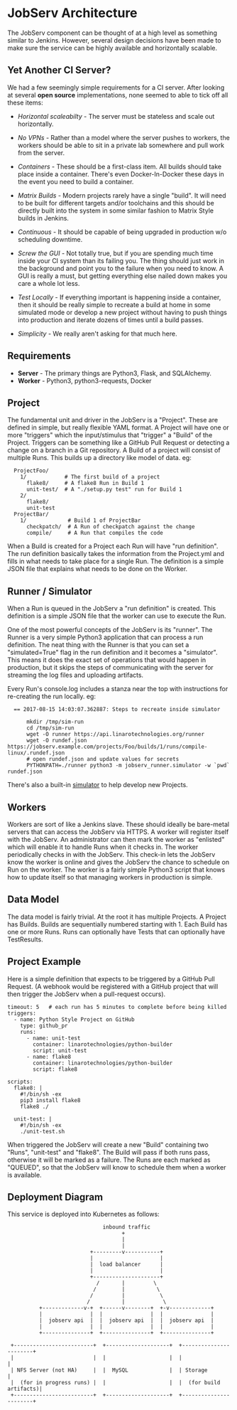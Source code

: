 # JobServ Architecture

The JobServ component can be thought of at a high level as something similar to
Jenkins. However, several design decisions have been made to make sure the
service can be highly available and horizontally scalable.

## Yet Another CI Server?

We had a few seemingly simple requirements for a CI server. After looking at
several __open source__ implementations, none seemed to able to tick off all
these items:

 * *Horizontal scaleabilty* - The server must be stateless and scale out
   horizontally.

 * *No VPNs* - Rather than a model where the server pushes to workers, the
   workers should be able to sit in a private lab somewhere and pull work
   from the server.

 * *Containers* - These should be a first-class item. All builds should take
   place inside a container. There's even Docker-In-Docker these days in the
   event you need to build a container.

 * *Matrix Builds* - Modern projects rarely have a single "build". It will
   need to be built for different targets and/or toolchains and this should be
   directly built into the system in some similar fashion to Matrix Style
   builds in Jenkins.

 * *Continuous* - It should be capable of being upgraded in production w/o
    scheduling downtime.

 * *Screw the GUI* - Not totally true, but if you are spending much time
   inside your CI system than its failing you. The thing should just work in
   the background and point you to the failure when you need to know. A GUI
   is really a must, but getting everything else nailed down makes you care a
   whole lot less.

 * *Test Locally* - If everything important is happening inside a container,
   then it should be really simple to recreate a build at home in some
   simulated mode or develop a new project without having to push things into
   production and iterate dozens of times until a build passes.

 * *Simplicity* - We really aren't asking for that much here.


## Requirements

 * **Server** - The primary things are Python3, Flask, and SQLAlchemy.
 * **Worker** - Python3, python3-requests, Docker

## Project

The fundamental unit and driver in the JobServ is a "Project". These are
defined in simple, but really flexible YAML format. A Project will have one
or more "triggers" which the input/stimulus that "trigger" a "Build" of the
Project. Triggers can be something like a GitHub Pull Request or detecting
a change on a branch in a Git repository. A Build of a project will consist
of multiple Runs. This builds up a directory like model of data. eg:
~~~
  ProjectFoo/
    1/            # The first build of a project
      flake8/     # A flake8 Run in Build 1
      unit-test/  # A "./setup.py test" run for Build 1
    2/
      flake8/
      unit-test
  ProjectBar/
    1/             # Build 1 of ProjectBar
      checkpatch/  # A Run of checkpatch against the change
      compile/     # A Run that compiles the code
~~~

When a Build is created for a Project each Run will have "run definition". The
run definition basically takes the information from the Project.yml and fills
in what needs to take place for a single Run. The definition is a simple JSON
file that explains what needs to be done on the Worker.

## Runner / Simulator

When a Run is queued in the JobServ a "run definition" is created. This
definition is a simple JSON file that the worker can use to execute the Run.

One of the most powerful concepts of the JobServ is its "runner". The Runner is
a very simple Python3 application that can process a run definition. The neat
thing with the Runner is that you can set a "simulated=True" flag in the
run definition and it becomes a "simulator". This means it does the exact set
of operations that would happen in production, but it skips the steps of
communicating with the server for streaming the log files and uploading
artifacts.

Every Run's console.log includes a stanza near the top with instructions for
re-creating the run locally. eg:
~~~
  == 2017-08-15 14:03:07.362887: Steps to recreate inside simulator

      mkdir /tmp/sim-run
      cd /tmp/sim-run
      wget -O runner https://api.linarotechnologies.org/runner
      wget -O rundef.json https://jobserv.example.com/projects/Foo/builds/1/runs/compile-linux/.rundef.json
      # open rundef.json and update values for secrets
      PYTHONPATH=./runner python3 -m jobserv_runner.simulator -w `pwd` rundef.json
~~~

There's also a built-in [simulator](/docs/tutorial.md) to help develop new
Projects.


## Workers

Workers are sort of like a Jenkins slave. These should ideally be bare-metal
servers that can access the JobServ via HTTPS. A worker will register itself
with the JobServ. An administrator can then mark the worker as "enlisted"
which will enable it to handle Runs when it checks in. The worker periodically
checks in with the JobServ. This check-in lets the JobServ know the worker is
online and gives the JobServ the chance to schedule on Run on the worker. The
worker is a fairly simple Python3 script that knows how to update itself so
that managing workers in production is simple.

## Data Model

The data model is fairly trivial. At the root it has multiple Projects. A
Project has Builds. Builds are sequentially numbered starting with 1. Each
Build has one or more Runs. Runs can optionally have Tests that can optionally
have TestResults.


## Project Example

Here is a simple definition that expects to be triggered by a GitHub Pull
Request. (A webhook would be registered with a GitHub project that will then
trigger the JobServ when a pull-request occurs).

~~~
timeout: 5   # each run has 5 minutes to complete before being killed
triggers:
  - name: Python Style Project on GitHub
    type: github_pr
    runs:
      - name: unit-test
        container: linarotechnologies/python-builder
        script: unit-test
      - name: flake8
        container: linarotechnologies/python-builder
        script: flake8

scripts:
  flake8: |
    #!/bin/sh -ex
    pip3 install flake8
    flake8 ./

  unit-test: |
    #!/bin/sh -ex
    ./unit-test.sh
~~~


When triggered the JobServ will create a new "Build" containing two "Runs",
"unit-test" and "flake8". The Build will pass if both runs pass, otherwise it
will be marked as a failure. The Runs are each marked as "QUEUED", so that the
JobServ will know to schedule them when a worker is available.


## Deployment Diagram

This service is deployed into Kubernetes as follows:
~~~
                              inbound traffic
                                    +
                                    |
                                    |
                          +---------v-----------+
                          |                     |
                          |  load balancer      |
                          |                     |
                          +---------------------+
                            /       |         \
                           /        |          \
                          /         |           \
                         /          |            \
          +-------------v-+  +------v--------+  +-v-------------+
          |               |  |               |  |               |
          |  jobserv api  |  |  jobserv api  |  |  jobserv api  |
          |               |  |               |  |               |
          +---------------+  +---------------+  +---------------+

 +-------------------------+  +--------------------+  +-----------------------+
 |                         |  |                    |  |                       |
 | NFS Server (not HA)     |  |  MySQL             |  | Storage               |
 |  (for in progress runs) |  |                    |  |  (for build artifacts)|
 +-------------------------+  +--------------------+  +-----------------------+
~~~
